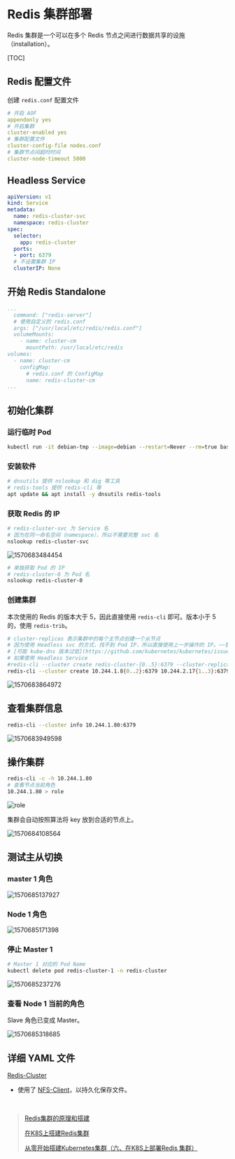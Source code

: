 # Redis 集群部署

Redis 集群是一个可以在多个 Redis 节点之间进行数据共享的设施（installation）。

[TOC]

## Redis 配置文件

创建 `redis.conf` 配置文件

```yaml
# 开启 AOF
appendonly yes
# 开启集群
cluster-enabled yes
# 集群配置文件
cluster-config-file nodes.conf
# 集群节点间超时时间
cluster-node-timeout 5000
```

## Headless Service

```yaml
apiVersion: v1
kind: Service
metadata:
  name: redis-cluster-svc
  namespace: redis-cluster
spec:
  selector:
    app: redis-cluster
  ports:
  - port: 6379
  # 不设置集群 IP 
  clusterIP: None
```

## 开始 Redis Standalone

```yaml
...
  command: ["redis-server"]
  # 使用自定义的 redis.conf
  args: ["/usr/local/etc/redis/redis.conf"]
  volumeMounts:
    - name: cluster-cm
      mountPath: /usr/local/etc/redis
volumes:
  - name: cluster-cm
    configMap:
      # redis.conf 的 ConfigMap
      name: redis-cluster-cm
...
```

## 初始化集群

### 运行临时 Pod

```bash
kubectl run -it debian-tmp --image=debian --restart=Never --rm=true bash -n redis-cluster
```

### 安装软件

```bash
# dnsutils 提供 nslookup 和 dig 等工具
# redis-tools 提供 redis-cli 等
apt update && apt install -y dnsutils redis-tools
```

### 获取 Redis 的 IP

```bash
# redis-cluster-svc 为 Service 名
# 因为在同一命名空间（namespace），所以不需要完整 svc 名
nslookup redis-cluster-svc
```

![1570683484454](1570683484454.png)

```bash
# 单独获取 Pod 的 IP
# redis-cluster-0 为 Pod 名
nslookup redis-cluster-0
```

### 创建集群

本次使用的 Redis 的版本大于 5，因此直接使用 `redis-cli` 即可。版本小于 5 的，使用 `redis-trib`。

```bash
# cluster-replicas 表示集群中的每个主节点创建一个从节点
# 因为使用 Headless svc 的方式，找不到 Pod IP，所以直接使用上一步操作的 IP。~~暂时不清楚为什么无头服务会有问题。~~
# [可能 kube-dns 版本过低](https://github.com/kubernetes/kubernetes/issues/45779)，已解决
# 如果使用 Headless Service
#redis-cli --cluster create redis-cluster-{0..5}:6379 --cluster-replicas 1
redis-cli --cluster create 10.244.1.8{0..2}:6379 10.244.2.17{1..3}:6379 --cluster-replicas 1
```

![1570683864972](1570683864972.png)

## 查看集群信息

```bash
redis-cli --cluster info 10.244.1.80:6379
```

![1570683949598](1570683949598.png)

## 操作集群

```bash
redis-cli -c -h 10.244.1.80
# 查看节点当前角色
10.244.1.80 > role
```

![role](1570684121864.png)

集群会自动按照算法将 key 放到合适的节点上。

![1570684108564](1570684108564.png)

## 测试主从切换

### master 1 角色

![1570685137927](1570685137927.png)

### Node 1 角色

![1570685171398](1570685171398.png)

### 停止 Master 1

```bash
# Master 1 对应的 Pod Name
kubectl delete pod redis-cluster-1 -n redis-cluster
```

![1570685237276](1570685237276.png)

### 查看 Node 1 当前的角色

Slave 角色已变成 Master。

![1570685318685](1570685318685.png)

## 详细 YAML 文件

[Redis-Cluster](https://github.com/opsxin/k8s-yaml/tree/master/Redis-Cluster)

- 使用了 [NFS-Client](https://github.com/opsxin/k8s-yaml/tree/master/NFS-Client)，以持久化保存文件。

<br/>

> [Redis集群的原理和搭建](https://www.jianshu.com/p/c869feb5581d)
>
> [在K8S上搭建Redis集群](https://juejin.im/post/5c989ff2f265da60f206ffe4)
>
> [从零开始搭建Kubernetes集群（六、在K8S上部署Redis 集群）](https://www.jianshu.com/p/65c4baadf5d9)
